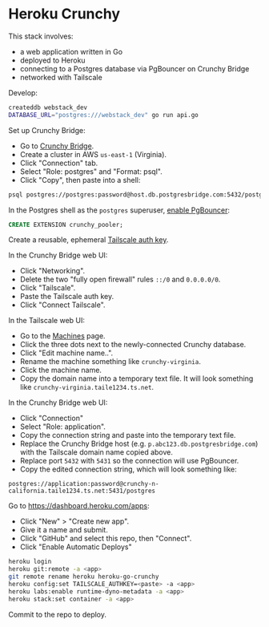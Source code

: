 # Heroku Crunchy

This stack involves:

- a web application written in Go
- deployed to Heroku
- connecting to a Postgres database via PgBouncer on Crunchy Bridge
- networked with Tailscale

Develop:

```bash
createddb webstack_dev
DATABASE_URL="postgres:///webstack_dev" go run api.go
```

Set up Crunchy Bridge:

- Go to [Crunchy Bridge](https://crunchybridge.com/).
- Create a cluster in AWS `us-east-1` (Virginia).
- Click "Connection" tab.
- Select "Role: postgres" and "Format: psql".
- Click "Copy", then paste into a shell:

```bash
psql postgres://postgres:password@host.db.postgresbridge.com:5432/postgres
```

In the Postgres shell as the `postgres` superuser,
[enable PgBouncer](https://docs.crunchybridge.com/how-to/pgbouncer/):

```sql
CREATE EXTENSION crunchy_pooler;
```

Create a reusable, ephemeral
[Tailscale auth key](https://login.tailscale.com/admin/settings/keys).

In the Crunchy Bridge web UI:

- Click "Networking".
- Delete the two "fully open firewall" rules `::/0` and `0.0.0.0/0`.
- Click "Tailscale".
- Paste the Tailscale auth key.
- Click "Connect Tailscale".

In the Tailscale web UI:

- Go to the [Machines](https://login.tailscale.com/admin/machines) page.
- Click the three dots next to the newly-connected Crunchy database.
- Click "Edit machine name..".
- Rename the machine something like `crunchy-virginia`.
- Click the machine name.
- Copy the domain name into a temporary text file.
  It will look something like `crunchy-virginia.taile1234.ts.net`.

In the Crunchy Bridge web UI:

- Click "Connection"
- Select "Role: application".
- Copy the connection string and paste into the temporary text file.
- Replace the Crunchy Bridge host (e.g. `p.abc123.db.postgresbridge.com`)
  with the Tailscale domain name copied above.
- Replace port `5432` with `5431` so the connection will use PgBouncer.
- Copy the edited connection string, which will look something like:

```
postgres://application:password@crunchy-n-california.taile1234.ts.net:5431/postgres
```

Go to <https://dashboard.heroku.com/apps>:

- Click "New" > "Create new app".
- Give it a name and submit.
- Click "GitHub" and select this repo, then "Connect".
- Click "Enable Automatic Deploys"

```bash
heroku login
heroku git:remote -a <app>
git remote rename heroku heroku-go-crunchy
heroku config:set TAILSCALE_AUTHKEY=<paste> -a <app>
heroku labs:enable runtime-dyno-metadata -a <app>
heroku stack:set container -a <app>
```

Commit to the repo to deploy.
